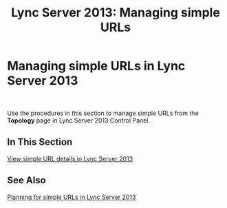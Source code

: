 ﻿---
title: 'Lync Server 2013: Managing simple URLs'
TOCTitle: Managing simple URLs
ms:assetid: 97ad8230-f422-462a-9ce4-6061fa7f2617
ms:mtpsurl: https://technet.microsoft.com/en-us/library/JJ688146(v=OCS.15)
ms:contentKeyID: 49733748
ms.date: 07/23/2014
mtps_version: v=OCS.15
---

# Managing simple URLs in Lync Server 2013

 


Use the procedures in this section to manage simple URLs from the **Topology** page in Lync Server 2013 Control Panel.

## In This Section

[View simple URL details in Lync Server 2013](lync-server-2013-view-simple-url-details.md)

## See Also


[Planning for simple URLs in Lync Server 2013](lync-server-2013-planning-for-simple-urls.md)

